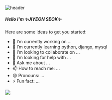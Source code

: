 <!--### Hi there 👋 -->
![header](https://capsule-render.vercel.app/api?type=slice&color=gradient&text=%20JIYEONSEOK%20%20&height=200&fontSize=100)
<h5>Hello I'm ✨JIYEON SEOK✨</h5>
Here are some ideas to get you started:

- 🔭 I’m currently working on ...
- 🌱 I’m currently learning python, django, mysql
- 👯 I’m looking to collaborate on ...
- 🤔 I’m looking for help with ...
- 💬 Ask me about ...
- 📫 How to reach me: ...
- 😄 Pronouns: ...
- ⚡ Fun fact: ...

<a><img src="https://img.shields.io/badge/Python-3766AB?style=flat-square&logo=Python&logoColor=white"/></a>
